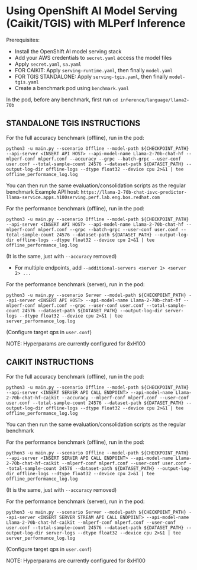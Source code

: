 # Using OpenShift AI Model Serving (Caikit/TGIS) with MLPerf Inference

Prerequisites:
 - Install the OpenShift AI model serving stack
 - Add your AWS credentials to `secret.yaml` access the model files
 - Apply `secret.yaml`, `sa.yaml`
 - FOR CAIKIT: Apply `serving-runtime.yaml`, then finally `model.yaml`
 - FOR TGIS STANDALONE: Apply `serving-tgis.yaml`, then finally `model-tgis.yaml`
 - Create a benchmark pod using `benchmark.yaml`

In the pod, before any benchmark, first run `cd inference/language/llama2-70b`

## STANDALONE TGIS INSTRUCTIONS
For the full accuracy benchmark (offline), run in the pod:
```
python3 -u main.py --scenario Offline --model-path ${CHECKPOINT_PATH} --api-server <INSERT API HOST> --api-model-name Llama-2-70b-chat-hf --mlperf-conf mlperf.conf --accuracy --grpc --batch-grpc --user-conf user.conf --total-sample-count 24576 --dataset-path ${DATASET_PATH} --output-log-dir offline-logs --dtype float32 --device cpu 2>&1 | tee offline_performance_log.log
```
You can then run the same evaluation/consolidation scripts as the regular benchmark
Example API host: `https://llama-2-70b-chat-isvc-predictor-llama-service.apps.h100serving.perf.lab.eng.bos.redhat.com`


For the performance benchmark (offline), run in the pod:
```
python3 -u main.py --scenario Offline --model-path ${CHECKPOINT_PATH} --api-server <INSERT API HOST> --api-model-name Llama-2-70b-chat-hf --mlperf-conf mlperf.conf --grpc --batch-grpc --user-conf user.conf --total-sample-count 24576 --dataset-path ${DATASET_PATH} --output-log-dir offline-logs --dtype float32 --device cpu 2>&1 | tee offline_performance_log.log
```
(It is the same, just with `--accuracy` removed)

 - For multiple endpoints, add `--additional-servers <server 1> <server 2> ...`


For the performance benchmark (server), run in the pod:
```
python3 -u main.py --scenario Server --model-path ${CHECKPOINT_PATH} --api-server <INSERT API HOST> --api-model-name Llama-2-70b-chat-hf --mlperf-conf mlperf.conf --grpc --user-conf user.conf --total-sample-count 24576 --dataset-path ${DATASET_PATH} --output-log-dir server-logs --dtype float32 --device cpu 2>&1 | tee server_performance_log.log
```
(Configure target qps in `user.conf`)


NOTE: Hyperparams are currently configured for 8xH100

## CAIKIT INSTRUCTIONS
For the full accuracy benchmark (offline), run in the pod:
```
python3 -u main.py --scenario Offline --model-path ${CHECKPOINT_PATH} --api-server <INSERT SERVER API CALL ENDPOINT> --api-model-name Llama-2-70b-chat-hf-caikit --accuracy --mlperf-conf mlperf.conf --user-conf user.conf --total-sample-count 24576 --dataset-path ${DATASET_PATH} --output-log-dir offline-logs --dtype float32 --device cpu 2>&1 | tee offline_performance_log.log
```
You can then run the same evaluation/consolidation scripts as the regular benchmark


For the performance benchmark (offline), run in the pod:
```
python3 -u main.py --scenario Offline --model-path ${CHECKPOINT_PATH} --api-server <INSERT SERVER API CALL ENDPOINT> --api-model-name Llama-2-70b-chat-hf-caikit --mlperf-conf mlperf.conf --user-conf user.conf --total-sample-count 24576 --dataset-path ${DATASET_PATH} --output-log-dir offline-logs --dtype float32 --device cpu 2>&1 | tee offline_performance_log.log
```
(It is the same, just with `--accuracy` removed)


For the performance benchmark (server), run in the pod:
```
python3 -u main.py --scenario Server --model-path ${CHECKPOINT_PATH} --api-server <INSERT SERVER STREAM API CALL ENDPOINT> --api-model-name Llama-2-70b-chat-hf-caikit --mlperf-conf mlperf.conf --user-conf user.conf --total-sample-count 24576 --dataset-path ${DATASET_PATH} --output-log-dir server-logs --dtype float32 --device cpu 2>&1 | tee server_performance_log.log
```
(Configure target qps in `user.conf`)


NOTE: Hyperparams are currently configured for 8xH100
